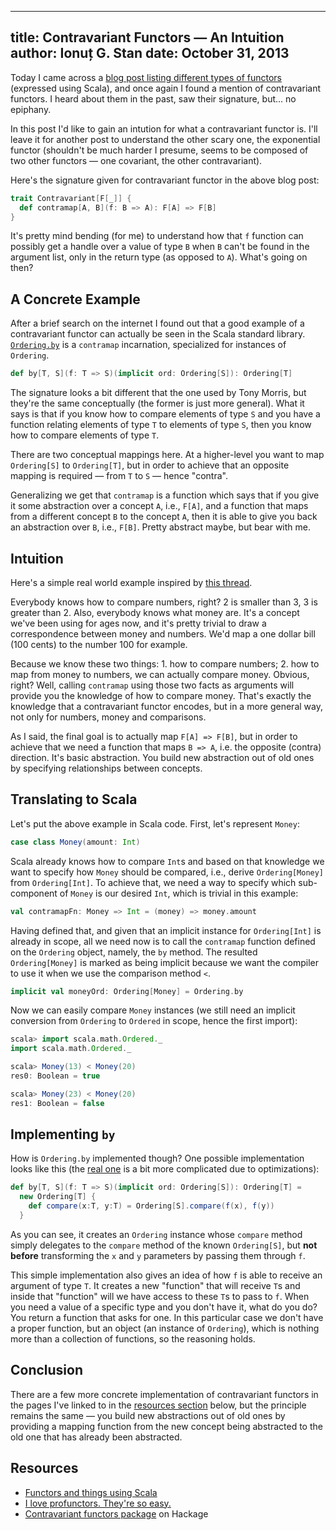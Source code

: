 --------------------------------------------------------------------------------
title: Contravariant Functors — An Intuition
author: Ionuț G. Stan
date: October 31, 2013
--------------------------------------------------------------------------------

Today I came across a [blog post listing different types of functors][0] (expressed
using Scala), and once again I found a mention of contravariant functors. I
heard about them in the past, saw their signature, but... no epiphany.

In this post I'd like to gain an intution for what a contravariant functor is.
I'll leave it for another post to understand the other scary one, the exponential
functor (shouldn't be much harder I presume, seems to be composed of two other
functors — one covariant, the other contravariant).

Here's the signature given for contravariant functor in the above blog post:

```scala
trait Contravariant[F[_]] {
  def contramap[A, B](f: B => A): F[A] => F[B]
}
```

It's pretty mind bending (for me) to understand how that `f` function can possibly
get a handle over a value of type `B` when `B` can't be found in the argument list,
only in the return type (as opposed to `A`). What's going on then?


A Concrete Example
------------------
After a brief search on the internet I found out that a good example of a
contravariant functor can actually be seen in the Scala standard library.
[`Ordering.by`][3] is a `contramap` incarnation, specialized for instances of
`Ordering`.

```scala
def by[T, S](f: T => S)(implicit ord: Ordering[S]): Ordering[T]
```

The signature looks a bit different that the one used by Tony Morris, but they're
the same conceptually (the former is just more general). What it says is that if
you know how to compare elements of type `S` and you have a function relating
elements of type `T` to elements of type `S`, then you know how to compare elements
of type `T`.

There are two conceptual mappings here. At a higher-level you want to map
`Ordering[S]` to `Ordering[T]`, but in order to achieve that an opposite mapping
is required — from `T` to `S` — hence "contra".

Generalizing we get that `contramap` is a function which says that if you give
it some abstraction over a concept `A`, i.e., `F[A]`, and a function that maps
from a different concept `B` to the concept `A`, then it is able to give you back
an abstraction over `B`, i.e., `F[B]`. Pretty abstract maybe, but bear with me.


Intuition
---------
Here's a simple real world example inspired by [this thread][4].

Everybody knows how to compare numbers, right? 2 is smaller than 3, 3 is greater
than 2. Also, everybody knows what money are. It's a concept we've been using for
ages now, and it's pretty trivial to draw a correspondence between money and
numbers. We'd map a one dollar bill (100 cents) to the number 100 for example.

Because we know these two things: 1. how to compare numbers; 2. how to map from
money to numbers, we can actually compare money. Obvious, right? Well, calling
`contramap` using those two facts as arguments will provide you the knowledge of
how to compare money. That's exactly the knowledge that a contravariant functor
encodes, but in a more general way, not only for numbers, money and comparisons.

As I said, the final goal is to actually map `F[A] => F[B]`, but in order to
achieve that we need a function that maps `B => A`, i.e. the opposite (contra)
direction. It's basic abstraction. You build new abstraction out of old ones by
specifying relationships between concepts.


Translating to Scala
--------------------
Let's put the above example in Scala code. First, let's represent `Money`:

```scala
case class Money(amount: Int)
```

Scala already knows how to compare `Int`s and based on that knowledge we want to
specify how `Money` should be compared, i.e., derive `Ordering[Money]` from
`Ordering[Int]`. To achieve that, we need a way to specify which sub-component
of `Money` is our desired `Int`, which is trivial in this example:

```scala
val contramapFn: Money => Int = (money) => money.amount
```

Having defined that, and given that an implicit instance for `Ordering[Int]` is
already in scope, all we need now is to call the `contramap` function defined on
the `Ordering` object, namely, the `by` method. The resulted `Ordering[Money]`
is marked as being implicit because we want the compiler to use it when we use
the comparison method `<`.

```scala
implicit val moneyOrd: Ordering[Money] = Ordering.by
```

Now we can easily compare `Money` instances (we still need an implicit conversion
from `Ordering` to `Ordered` in scope, hence the first import):

```scala
scala> import scala.math.Ordered._
import scala.math.Ordered._

scala> Money(13) < Money(20)
res0: Boolean = true

scala> Money(23) < Money(20)
res1: Boolean = false
```


Implementing `by`
-----------------
How is `Ordering.by` implemented though? One possible implementation looks like
this (the [real one][3] is a bit more complicated due to optimizations):

```scala
def by[T, S](f: T => S)(implicit ord: Ordering[S]): Ordering[T] =
  new Ordering[T] {
    def compare(x:T, y:T) = Ordering[S].compare(f(x), f(y))
  }
```

As you can see, it creates an `Ordering` instance whose `compare` method simply
delegates to the `compare` method of the known `Ordering[S]`, but **not before**
transforming the `x` and `y` parameters by passing them through `f`.

This simple implementation also gives an idea of how `f` is able to receive an
argument of type `T`. It creates a new "function" that will receive `T`s and
inside that "function" will we have access to these `T`s to pass to `f`. When you
need a value of a specific type and you don't have it, what do you do? You return
a function that asks for one. In this particular case we don't have a proper
function, but an object (an instance of `Ordering`), which is nothing more than
a collection of functions, so the reasoning holds.


Conclusion
----------
There are a few more concrete implementation of contravariant functors in the
pages I've linked to in the [resources section](#resources) below, but the
principle remains the same — you build new abstractions out of old ones by
providing a mapping function from the new concept being abstracted to the old
one that has already been abstracted.


Resources
---------

- [Functors and things using Scala][0]
- [I love profunctors. They're so easy.][1]
- [Contravariant functors package][2] on Hackage

[0]: http://tmorris.net/posts/functors-and-things-using-scala/index.html
[1]: https://www.fpcomplete.com/school/to-infinity-and-beyond/pick-of-the-week/profunctors
[2]: http://hackage.haskell.org/package/contravariant-0.4.4/docs/Data-Functor-Contravariant.html
[3]: https://github.com/scala/scala/blob/v2.10.3/src/library/scala/math/Ordering.scala#L218
[4]: http://www.scala-lang.org/old/node/3819.html
